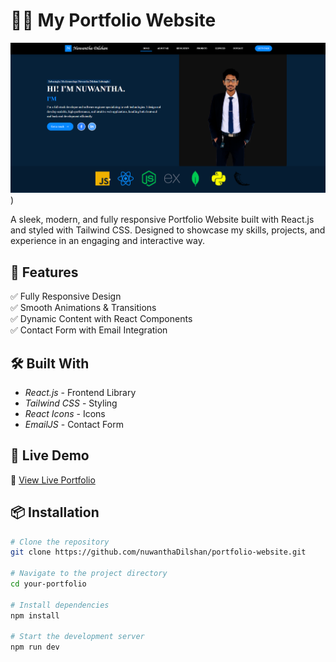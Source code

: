 # 👦🏻 My Portfolio Website

![Portfolio Website](public/readmeBanner.png)
)

A sleek, modern, and fully responsive Portfolio Website built with React.js and styled with Tailwind CSS. Designed to showcase my skills, projects, and experience in an engaging and interactive way.

## 🌟 Features

✅ Fully Responsive Design  
✅ Smooth Animations & Transitions  
✅ Dynamic Content with React Components   
✅ Contact Form with Email Integration  

## 🛠 Built With

- *React.js* - Frontend Library  
- *Tailwind CSS* - Styling
- *React Icons* - Icons  
- *EmailJS* - Contact Form  

## 🎥 Live Demo  

🔗 [View Live Portfolio](https://nuwantha-dilshan.vercel.app/)  

## 📦 Installation

```sh
# Clone the repository
git clone https://github.com/nuwanthaDilshan/portfolio-website.git

# Navigate to the project directory
cd your-portfolio

# Install dependencies
npm install

# Start the development server
npm run dev
